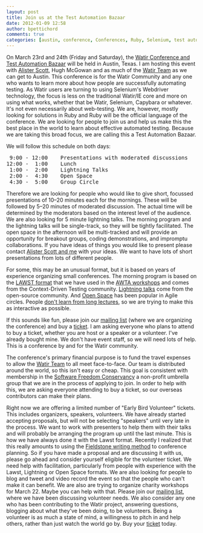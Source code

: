 ```yaml
---
layout: post
title: Join us at the Test Automation Bazaar
date: 2012-01-09 12:58
author: bpettichord
comments: true
categories: [austin, conference, Conferences, Ruby, Selenium, test automation, Test Automation Bazaar, Watir]
---
```

On March 23rd and 24th (Friday and Saturday), the <a href="http://watir.com/test-automation-bazaar/">Watir Conference and Test Automation Bazaar</a> will be held in Austin, Texas. I am hosting this event with <a href="http://watirmelon.com/">Alister Scott</a>, Hugh McGowan and as much of the <a href="http://watir.com/team/">Watir Team</a> as we can get to Austin. <!--more-->
This conference is for the Watir Community and any one who wants to learn more about how people are successfully automating testing. As Watir users are turning to using Selenium's Webdriver technology, the focus is less on the traditional Watir/IE core and more on using what works, whether that be Watir, Selenium, Capybara or whatever. It's not even necessarily about web-testing. We are, however, mostly looking for solutions in Ruby and Ruby will be the official language of the conference. We are looking for people to join us and help us make this the best place in the world to learn about effective automated testing. Because we are taking this broad focus, we are calling this a Test Automation Bazaar.

We will follow this schedule on both days:
<pre> 9:00 - 12:00    Presentations with moderated discussions
12:00 -  1:00    Lunch
 1:00 -  2:00    Lightning Talks
 2:00 -  4:30    Open Space
 4:30 -  5:00    Group Circle</pre>
Therefore we are looking for people who would like to give short, focussed presentations of 10–20 minutes each for the mornings. These will be followed by 5–20 minutes of moderated discussion. The actual time will be determined by the moderators based on the interest level of the audience. We are also looking for 5 minute lightning talks. The morning program and the lightning talks will be single-track, so they will be tightly facilitated. The open space in the afternoon will be multi-tracked and will provide an opportunity for breakout groups, coding demonstrations, and impromptu collaborations. If you have ideas of things you would like to present please contact <a href="http://watir.com/test-automation-bazaar/call-for-speakers/">Alister Scott and me</a> with your ideas. We want to have lots of short presentations from lots of different people.

For some, this may be an unusual format, but it is based on years of experience organizing small conferences. The morning program is based on the <a href="http://www.associationforsoftwaretesting.org/about/workshops/">LAWST format</a> that we have used in the <a href="http://awta.wikispaces.com/">AWTA workshops</a> and comes from the Context-Driven Testing community. <a href="http://www.perl.com/pub/2004/07/30/lightningtalk.html">Lightning talks</a> come from the open-source community. And <a href="http://www.openspaceworld.org/cgi/wiki.cgi?AboutOpenSpace">Open Space</a> has been popular in Agile circles. People <a href="http://www.npr.org/2012/01/01/144550920/physicists-seek-to-lose-the-lecture-as-teaching-tool">don't learn from long lectures</a>, so we are trying to make this as interactive as possible.

If this sounds like fun, please join our <a href="https://groups.google.com/forum/#!forum/test-automation-bazaar">mailing list</a> (where we are organizing the conference) and buy a <a href="http://watirbazaar.eventbrite.com/">ticket</a>. I am asking everyone who plans to attend to buy a ticket, whether you are host or a speaker or a volunteer. I've already bought mine. We don't have event staff, so we will need lots of help. This is a conference by and for the Watir community.

The conference's primary financial purpose is to fund the travel expenses to allow the <a href="http://watir.com/team/">Watir Team</a> to all meet face-to-face. Our team is distributed around the world, so this isn't easy or cheap. This goal is consistent with membership in the <a href="http://sfconservancy.org/members/services/">Software Freedom Conservancy</a> a non-profit umbrella group that we are in the process of applying to join. In order to help with this, we are asking everyone attending to buy a ticket, so our overseas contributors can make their plans.

Right now we are offering a limited number of "Early Bird Volunteer" tickets. This includes organizers, speakers, volunteers. We have already started accepting proposals, but will not be selecting "speakers" until very late in the process. We want to work with presenters to help them with their talks and will probably be arranging the program up until the last minute. This is how we have always done it with the Lawst format. Recently I realized that this really amounts to using the <a href="http://www.developerdotstar.com/mag/articles/weinberg_on_writing.html">Fieldstone writing method</a> to conference planning. So if you have made a proposal and are discussing it with us, please go ahead and consider yourself eligible for the volunteer ticket. We need help with facilitation, particularly from people with experience with the Lawst, Lightning or Open Space formats. We are also looking for people to blog and tweet and video record the event so that the people who can't make it can benefit. We are also are trying to organize charity workshops for March 22. Maybe you can help with that. Please join our <a href="https://groups.google.com/forum/#!forum/test-automation-bazaar">mailing list</a>, where we have been discussing volunteer needs. We also consider any one who has been contributing to the Watir project, answering questions, blogging about what they've been doing, to be volunteers. Being a volunteer is as much a state of mind, a willingness to pitch in and help others, rather than just watch the world go by. Buy your <a href="http://watirbazaar.eventbrite.com/">ticket</a> today.
